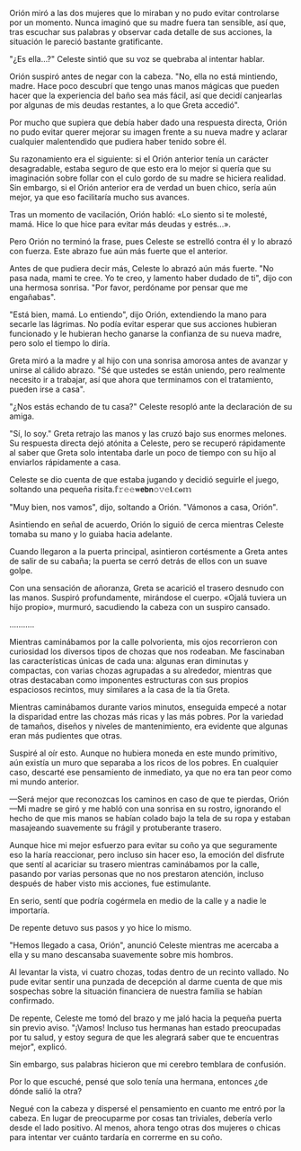 
Orión miró a las dos mujeres que lo miraban y no pudo evitar controlarse por un momento. Nunca imaginó que su madre fuera tan sensible, así que, tras escuchar sus palabras y observar cada detalle de sus acciones, la situación le pareció bastante gratificante.

"¿Es ella...?" Celeste sintió que su voz se quebraba al intentar hablar.

Orión suspiró antes de negar con la cabeza. "No, ella no está mintiendo, madre. Hace poco descubrí que tengo unas manos mágicas que pueden hacer que la experiencia del baño sea más fácil, así que decidí canjearlas por algunas de mis deudas restantes, a lo que Greta accedió".

Por mucho que supiera que debía haber dado una respuesta directa, Orión no pudo evitar querer mejorar su imagen frente a su nueva madre y aclarar cualquier malentendido que pudiera haber tenido sobre él.

Su razonamiento era el siguiente: si el Orión anterior tenía un carácter desagradable, estaba seguro de que esto era lo mejor si quería que su imaginación sobre follar con el culo gordo de su madre se hiciera realidad. Sin embargo, si el Orión anterior era de verdad un buen chico, sería aún mejor, ya que eso facilitaría mucho sus avances.

Tras un momento de vacilación, Orión habló: «Lo siento si te molesté, mamá. Hice lo que hice para evitar más deudas y estrés...».

Pero Orión no terminó la frase, pues Celeste se estrelló contra él y lo abrazó con fuerza. Este abrazo fue aún más fuerte que el anterior.

Antes de que pudiera decir más, Celeste lo abrazó aún más fuerte. "No pasa nada, mami te cree. Yo te creo, y lamento haber dudado de ti", dijo con una hermosa sonrisa. "Por favor, perdóname por pensar que me engañabas".

"Está bien, mamá. Lo entiendo", dijo Orión, extendiendo la mano para secarle las lágrimas. No podía evitar esperar que sus acciones hubieran funcionado y le hubieran hecho ganarse la confianza de su nueva madre, pero solo el tiempo lo diría.

Greta miró a la madre y al hijo con una sonrisa amorosa antes de avanzar y unirse al cálido abrazo. "Sé que ustedes se están uniendo, pero realmente necesito ir a trabajar, así que ahora que terminamos con el tratamiento, pueden irse a casa".

"¿Nos estás echando de tu casa?" Celeste resopló ante la declaración de su amiga.

"Sí, lo soy." Greta retrajo las manos y las cruzó bajo sus enormes melones. Su respuesta directa dejó atónita a Celeste, pero se recuperó rápidamente al saber que Greta solo intentaba darle un poco de tiempo con su hijo al enviarlos rápidamente a casa.

Celeste se dio cuenta de que estaba jugando y decidió seguirle el juego, soltando una pequeña risita.𝕗𝚛𝚎𝚎𝐰𝗲𝗯𝗻𝚘𝚟𝚎𝗹.𝕔𝐨𝕞

"Muy bien, nos vamos", dijo, soltando a Orión. "Vámonos a casa, Orión".

Asintiendo en señal de acuerdo, Orión lo siguió de cerca mientras Celeste tomaba su mano y lo guiaba hacia adelante.

Cuando llegaron a la puerta principal, asintieron cortésmente a Greta antes de salir de su cabaña; la puerta se cerró detrás de ellos con un suave golpe.

Con una sensación de añoranza, Greta se acarició el trasero desnudo con las manos. Suspiró profundamente, mirándose el cuerpo. «Ojalá tuviera un hijo propio», murmuró, sacudiendo la cabeza con un suspiro cansado.

…....….

Mientras caminábamos por la calle polvorienta, mis ojos recorrieron con curiosidad los diversos tipos de chozas que nos rodeaban. Me fascinaban las características únicas de cada una: algunas eran diminutas y compactas, con varias chozas agrupadas a su alrededor, mientras que otras destacaban como imponentes estructuras con sus propios espaciosos recintos, muy similares a la casa de la tía Greta.

Mientras caminábamos durante varios minutos, enseguida empecé a notar la disparidad entre las chozas más ricas y las más pobres. Por la variedad de tamaños, diseños y niveles de mantenimiento, era evidente que algunas eran más pudientes que otras.

Suspiré al oír esto. Aunque no hubiera moneda en este mundo primitivo, aún existía un muro que separaba a los ricos de los pobres. En cualquier caso, descarté ese pensamiento de inmediato, ya que no era tan peor como mi mundo anterior.

—Será mejor que reconozcas los caminos en caso de que te pierdas, Orión—Mi madre se giró y me habló con una sonrisa en su rostro, ignorando el hecho de que mis manos se habían colado bajo la tela de su ropa y estaban masajeando suavemente su frágil y protuberante trasero.

Aunque hice mi mejor esfuerzo para evitar su coño ya que seguramente eso la haría reaccionar, pero incluso sin hacer eso, la emoción del disfrute que sentí al acariciar su trasero mientras caminábamos por la calle, pasando por varias personas que no nos prestaron atención, incluso después de haber visto mis acciones, fue estimulante.

En serio, sentí que podría cogérmela en medio de la calle y a nadie le importaría.

De repente detuvo sus pasos y yo hice lo mismo.

"Hemos llegado a casa, Orión", anunció Celeste mientras me acercaba a ella y su mano descansaba suavemente sobre mis hombros.

Al levantar la vista, vi cuatro chozas, todas dentro de un recinto vallado. No pude evitar sentir una punzada de decepción al darme cuenta de que mis sospechas sobre la situación financiera de nuestra familia se habían confirmado.

De repente, Celeste me tomó del brazo y me jaló hacia la pequeña puerta sin previo aviso. "¡Vamos! Incluso tus hermanas han estado preocupadas por tu salud, y estoy segura de que les alegrará saber que te encuentras mejor", explicó.

Sin embargo, sus palabras hicieron que mi cerebro temblara de confusión.

Por lo que escuché, pensé que solo tenía una hermana, entonces ¿de dónde salió la otra?

Negué con la cabeza y dispersé el pensamiento en cuanto me entró por la cabeza. En lugar de preocuparme por cosas tan triviales, debería verlo desde el lado positivo. Al menos, ahora tengo otras dos mujeres o chicas para intentar ver cuánto tardaría en correrme en su coño.